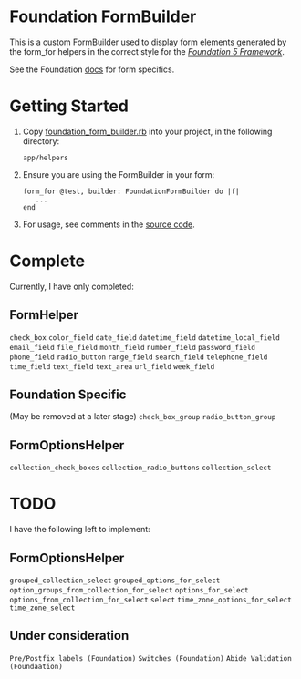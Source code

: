 # Foundation FormBuilder

This is a custom FormBuilder used to display form elements generated
by the form_for helpers in the correct style for
the [*Foundation 5 Framework*](http://foundation.zurb.com/).


See the Foundation [docs](http://foundation.zurb.com/docs/components/forms.html)
for form specifics.

# Getting Started

1.  Copy [foundation_form_builder.rb](https://github.com/ashleybye/foundation-form-builder/blob/master/app/helpers/foundation_form_builder.rb) into your project,
in the following directory:

        app/helpers

2.  Ensure you are using the FormBuilder in your form:

        form_for @test, builder: FoundationFormBuilder do |f|
           ...
        end

3.  For usage, see comments in the [source code](https://github.com/ashleybye/foundation-form-builder/blob/master/app/helpers/foundation_form_builder.rb).

# Complete

Currently, I have only completed:

## FormHelper

`check_box`
`color_field`
`date_field`
`datetime_field`
`datetime_local_field`
`email_field`
`file_field`
`month_field`
`number_field`
`password_field`
`phone_field`
`radio_button`
`range_field`
`search_field`
`telephone_field`
`time_field`
`text_field`
`text_area`
`url_field`
`week_field`

## Foundation Specific

(May be removed at a later stage)
`check_box_group`
`radio_button_group`

## FormOptionsHelper

`collection_check_boxes`
`collection_radio_buttons`
`collection_select`

# TODO

I have the following left to implement:

## FormOptionsHelper

`grouped_collection_select`
`grouped_options_for_select`
`option_groups_from_collection_for_select`
`options_for_select`
`options_from_collection_for_select`
`select`
`time_zone_options_for_select`
`time_zone_select`

## Under consideration

`Pre/Postfix labels (Foundation)`
`Switches (Foundation)`
`Abide Validation (Foundaation)`